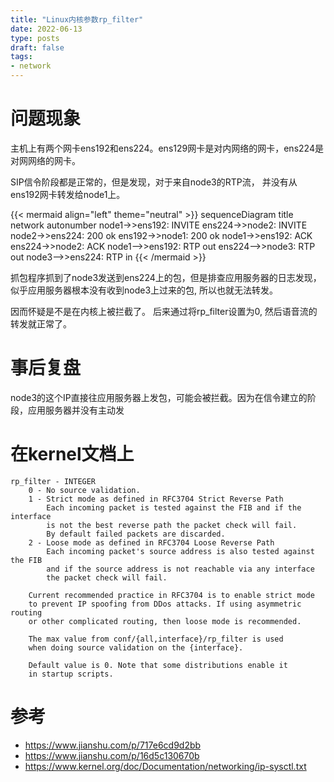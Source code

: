 ```yaml
---
title: "Linux内核参数rp_filter"
date: 2022-06-13
type: posts
draft: false
tags:
- network
---
```


# 问题现象

主机上有两个网卡ens192和ens224。ens129网卡是对内网络的网卡，ens224是对网网络的网卡。

SIP信令阶段都是正常的，但是发现，对于来自node3的RTP流， 并没有从ens192网卡转发给node1上。


{{< mermaid align="left" theme="neutral" >}}
sequenceDiagram
    title network
    autonumber
    node1->>ens192: INVITE
    ens224->>node2: INVITE
    node2->>ens224: 200 ok
    ens192->>node1: 200 ok
    node1->>ens192: ACK
    ens224->>node2: ACK
    node1-->>ens192: RTP out
    ens224-->>node3: RTP out
    node3-->>ens224: RTP in
{{< /mermaid >}}

抓包程序抓到了node3发送到ens224上的包，但是排查应用服务器的日志发现，似乎应用服务器根本没有收到node3上过来的包, 所以也就无法转发。

因而怀疑是不是在内核上被拦截了。 后来通过将rp_filter设置为0, 然后语音流的转发就正常了。

# 事后复盘

node3的这个IP直接往应用服务器上发包，可能会被拦截。因为在信令建立的阶段，应用服务器并没有主动发



# 在kernel文档上 

```
rp_filter - INTEGER
	0 - No source validation.
	1 - Strict mode as defined in RFC3704 Strict Reverse Path
	    Each incoming packet is tested against the FIB and if the interface
	    is not the best reverse path the packet check will fail.
	    By default failed packets are discarded.
	2 - Loose mode as defined in RFC3704 Loose Reverse Path
	    Each incoming packet's source address is also tested against the FIB
	    and if the source address is not reachable via any interface
	    the packet check will fail.

	Current recommended practice in RFC3704 is to enable strict mode
	to prevent IP spoofing from DDos attacks. If using asymmetric routing
	or other complicated routing, then loose mode is recommended.

	The max value from conf/{all,interface}/rp_filter is used
	when doing source validation on the {interface}.

	Default value is 0. Note that some distributions enable it
	in startup scripts.
```


# 参考
- https://www.jianshu.com/p/717e6cd9d2bb
- https://www.jianshu.com/p/16d5c130670b
- https://www.kernel.org/doc/Documentation/networking/ip-sysctl.txt
